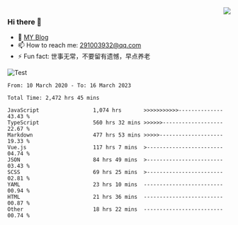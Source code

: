 <img align='right' src='https://github-readme-stats.vercel.app/api?username=niaogege&show_icons=true&theme=radical'/>

### Hi there 👋

- 🌱 [MY Blog](https://bythewayer.com/)
- 📫 How to reach me: 291003932@qq.com
- ⚡ Fun fact:  世事无常，不要留有遗憾，早点养老

![Test](https://github-readme-stats.vercel.app/api/top-langs/?username=niaogege&layout=compact)

<!--START_SECTION:waka-->

```text
From: 10 March 2020 - To: 16 March 2023

Total Time: 2,472 hrs 45 mins

JavaScript                 1,074 hrs       >>>>>>>>>>>--------------   43.43 %
TypeScript                 560 hrs 32 mins >>>>>>-------------------   22.67 %
Markdown                   477 hrs 53 mins >>>>>--------------------   19.33 %
Vue.js                     117 hrs 7 mins  >------------------------   04.74 %
JSON                       84 hrs 49 mins  >------------------------   03.43 %
SCSS                       69 hrs 25 mins  >------------------------   02.81 %
YAML                       23 hrs 10 mins  -------------------------   00.94 %
HTML                       21 hrs 36 mins  -------------------------   00.87 %
Other                      18 hrs 22 mins  -------------------------   00.74 %
```

<!--END_SECTION:waka-->
